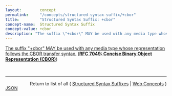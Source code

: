 ```yaml
---
layout:        concept
permalink:     "/concepts/structured-syntax-suffix/+cbor"
title:         "Structured Syntax Suffix: +cbor"
concept-name:  Structured Syntax Suffix
concept-value: +cbor
description: "The suffix \"+cbor\" MAY be used with any media type whose representation follows the CBOR transfer syntax."
---
```


[The suffix "+cbor" MAY be used with any media type whose representation follows the CBOR transfer syntax.](http://tools.ietf.org/html/rfc7049#section-7.5 "Read documentation for Structured Syntax Suffix &#34;+cbor&#34;") (**[RFC 7049: Concise Binary Object Representation (CBOR)](/specs/IETF/RFC/7049 "The Concise Binary Object Representation (CBOR) is a data format whose design goals include the possibility of extremely small code size, fairly small message size, and extensibility without the need for version negotiation. These design goals make it different from earlier binary serializations such as ASN.1 and MessagePack.")**)

<br/>
<hr/>

<p style="float : left"><a href="./+cbor.json" title="JSON representing this particular Web Concept value">JSON</a></p>
<p style="text-align: right">Return to list of all ( <a href="../structured-syntax-suffix/">Structured Syntax Suffixes</a> | <a href="../">Web Concepts</a> )</p>
